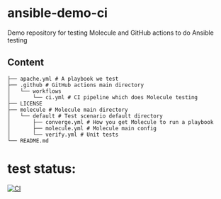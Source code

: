 # ansible-demo-ci
Demo repository for testing Molecule and GitHub actions to do Ansible testing

## Content
```
├── apache.yml # A playbook we test
├── .github # GitHub actions main directory
│   └── workflows 
│       └── ci.yml # CI pipeline which does Molecule testing
├── LICENSE
├── molecule # Molecule main directory
│   └── default # Test scenario default directory
│       ├── converge.yml # How you get Molecule to run a playbook
│       ├── molecule.yml # Molecule main config
│       └── verify.yml # Unit tests
└── README.md
```

# test status:
[![CI](https://github.com/mglantz/ansible-demo-ci/actions/workflows/ci.yml/badge.svg)](https://github.com/mglantz/ansible-demo-ci/actions/workflows/ci.yml)
